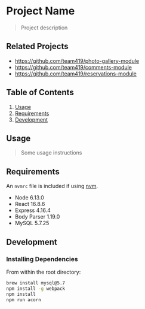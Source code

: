 # Project Name

> Project description

## Related Projects

  - https://github.com/team419/photo-gallery-module
  - https://github.com/team419/comments-module
  - https://github.com/team419/reservations-module

## Table of Contents

1. [Usage](#Usage)
1. [Requirements](#requirements)
1. [Development](#development)

## Usage

> Some usage instructions

## Requirements

An `nvmrc` file is included if using [nvm](https://github.com/creationix/nvm).

- Node 6.13.0
- React 16.8.6
- Express 4.16.4
- Body Parser 1.19.0
- MySQL 5.7.25

## Development

### Installing Dependencies

From within the root directory:

```sh
brew install mysql@5.7
npm install -g webpack
npm install
npm run acorn
```

